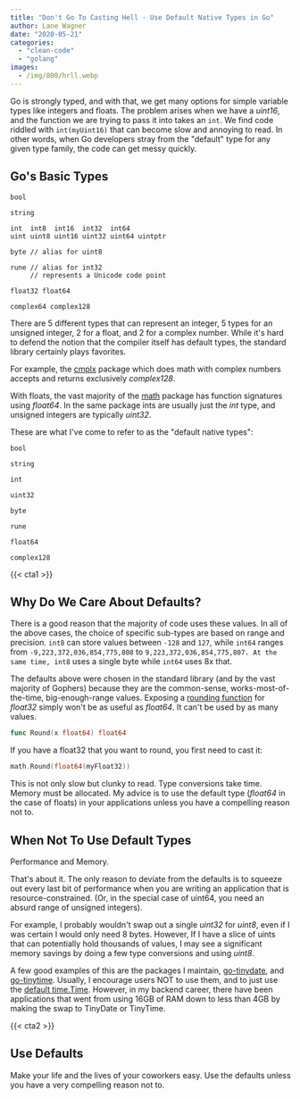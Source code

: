 ```yaml
---
title: "Don't Go To Casting Hell - Use Default Native Types in Go"
author: Lane Wagner
date: "2020-05-21"
categories: 
  - "clean-code"
  - "golang"
images:
  - /img/800/hrll.webp
---
```


Go is strongly typed, and with that, we get many options for simple variable types like integers and floats. The problem arises when we have a _uint16_, and the function we are trying to pass it into takes an `int`. We find code riddled with `int(myUint16)` that can become slow and annoying to read. In other words, when Go developers stray from the "default" type for any given type family, the code can get messy quickly.

## Go's Basic Types

```
bool

string

int  int8  int16  int32  int64
uint uint8 uint16 uint32 uint64 uintptr

byte // alias for uint8

rune // alias for int32
     // represents a Unicode code point

float32 float64

complex64 complex128
```

There are 5 different types that can represent an integer, 5 types for an unsigned integer, 2 for a float, and 2 for a complex number. While it's hard to defend the notion that the compiler itself has default types, the standard library certainly plays favorites.

For example, the [cmplx](https://golang.org/pkg/math/cmplx/) package which does math with complex numbers accepts and returns exclusively _complex128_.

With floats, the vast majority of the [math](https://golang.org/pkg/math/) package has function signatures using _float64_. In the same package ints are usually just the _int_ type, and unsigned integers are typically _uint32_.

These are what I've come to refer to as the "default native types":

```
bool

string

int

uint32

byte

rune

float64

complex128
```

{{< cta1 >}}

## Why Do We Care About Defaults?

There is a good reason that the majority of code uses these values. In all of the above cases, the choice of specific sub-types are based on range and precision. `int8` can store values between `-128` and `127`, while `int64` ranges from `-9,223,372,036,854,775,808` to `9,223,372,036,854,775,807. At the same time, int8` uses a single byte while `int64` uses 8x that.

The defaults above were chosen in the standard library (and by the vast majority of Gophers) because they are the common-sense, works-most-of-the-time, big-enough-range values. Exposing a [rounding function](https://golang.org/pkg/math/#Round) for _float32_ simply won't be as useful as _float64_. It can't be used by as many values.

```go
func Round(x float64) float64
```

If you have a float32 that you want to round, you first need to cast it:

```go
math.Round(float64(myFloat32))
```

This is not only slow but clunky to read. Type conversions take time. Memory must be allocated. My advice is to use the default type (_float64_ in the case of floats) in your applications unless you have a compelling reason not to.

## When Not To Use Default Types

Performance and Memory.

That's about it. The only reason to deviate from the defaults is to squeeze out every last bit of performance when you are writing an application that is resource-constrained. (Or, in the special case of uint64, you need an absurd range of unsigned integers).

For example, I probably wouldn't swap out a single _uint32_ for _uint8_, even if I was certain I would only need 8 bytes. However, If I have a slice of uints that can potentially hold thousands of values, I may see a significant memory savings by doing a few type conversions and using _uint8_.

A few good examples of this are the packages I maintain, [go-tinydate](https://github.com/lane-c-wagner/go-tinydate), and [go-tinytime](https://github.com/lane-c-wagner/go-tinytime). Usually, I encourage users NOT to use them, and to just use the [default time.Time](/golang/golang-date-time/). However, in my backend career, there have been applications that went from using 16GB of RAM down to less than 4GB by making the swap to TinyDate or TinyTime.

{{< cta2 >}}

## Use Defaults

Make your life and the lives of your coworkers easy. Use the defaults unless you have a very compelling reason not to.
